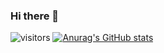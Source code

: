 ### Hi there 👋

![visitors](https://visitor-badge.glitch.me/badge?page_id=page.id)
[![Anurag's GitHub stats](https://github-readme-stats.vercel.app/api?username=juanrios15)](https://github.com/juanrios15/github-readme-stats)



